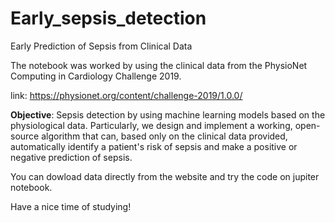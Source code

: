 # Early_sepsis_detection
Early Prediction of Sepsis from Clinical Data

The notebook was worked by using the clinical data from the PhysioNet Computing in Cardiology Challenge 2019.

link: https://physionet.org/content/challenge-2019/1.0.0/

**Objective**: Sepsis detection by using machine learning models based on the physiological data. Particularly, we design and implement a working, open-source algorithm that can, based only on the clinical data provided, automatically identify a patient's risk of sepsis and make a positive or negative prediction of sepsis.

You can dowload data directly from the website and try the code on jupiter notebook. 

Have a nice time of studying! 
